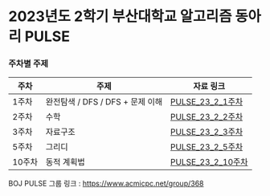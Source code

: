 # 2023년도 2학기 부산대학교 알고리즘 동아리 PULSE
### 주차별 주제
|주차|주제|자료 링크|
|---|---|---|
|1주차|완전탐색 / DFS / DFS + 문제 이해|[PULSE_23_2_1주차](https://github.com/PNU-PULSE/2023-Fall/blob/main/%EC%9E%90%EB%A3%8C/PULSE_23_2_1%EC%A3%BC%EC%B0%A8.pdf)|
|2주차|수학|[PULSE_23_2_2주차](https://github.com/PNU-PULSE/2023-Fall/blob/main/%EC%9E%90%EB%A3%8C/PULSE_23_2_2%EC%A3%BC%EC%B0%A8.pdf)|
|3주차|자료구조|[PULSE_23_2_3주차](https://github.com/PNU-PULSE/2023-Fall/blob/main/%EC%9E%90%EB%A3%8C/PULSE_23_2_3%EC%A3%BC%EC%B0%A8.PDF)|
|5주차|그리디|[PULSE_23_2_5주차](https://github.com/PNU-PULSE/2023-Fall/blob/main/%EC%9E%90%EB%A3%8C/PULSE_23_2_5%EC%A3%BC%EC%B0%A8.pdf)|
|10주차|동적 계획법|[PULSE_23_2_10주차](https://github.com/PNU-PULSE/2023-Fall/blob/main/%EC%9E%90%EB%A3%8C/PULSE_23_2_5%EC%A3%BC%EC%B0%A8.pdf)|

BOJ PULSE 그룹 링크 :  https://www.acmicpc.net/group/368
